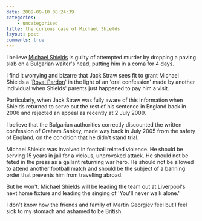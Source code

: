 ```yaml
---
date: 2009-09-10 08:24:39
categories:
    - uncategorised
title: the curious case of Michael Shields
layout: post
comments: true
---
```

I believe
[Michael Shields](http://www.telegraph.co.uk/news/uknews/1495692/Innocent-gentle-giant-Or-remorseless-thug-guilty-of-attempted-murder.html)
is guilty of attempted murder by dropping a paving slab on a Bulgarian
waiter's head, putting him in a coma for 4 days.

I find it worrying and bizarre that Jack Straw sees fit to grant Michael
Shields a
'[Royal Pardon](http://www.timesonline.co.uk/tol/news/uk/crime/article6827249.ece)'
in the light of an 'oral confession' made by another individual when
Shields' parents just happened to pay him a visit.

Particularly, when Jack Straw was fully aware of this information when
Shields returned to serve out the rest of his sentence in England back
in 2006 and rejected an appeal as recently at 2 July 2009.

I believe that the Bulgarian authorities correctly discounted the
written confession of Graham Sankey, made way back in July 2005 from the
safety of England, on the condition that he didn't stand trial.

Michael Shields was involved in football related violence. He should be
serving 15 years in jail for a vicious, unprovoked attack. He should not
be feted in the press as a gallant returning war hero. He should not be
allowed to attend another football match and should be the subject of a
banning order that prevents him from travelling abroad.

But he won't. Michael Shields will be leading the team out at
Liverpool's next home fixture and leading the singing of 'You'll never
walk alone.'

I don't know how the friends and family of Martin Georgiev feel but I
feel sick to my stomach and ashamed to be British.

